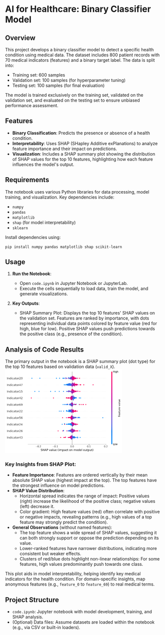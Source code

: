 # AI for Healthcare: Binary Classifier Model

## Overview
This project develops a binary classifier model to detect a specific health condition using medical data. The dataset includes 800 patient records with 70 medical indicators (features) and a binary target label. The data is split into:
- Training set: 600 samples
- Validation set: 100 samples (for hyperparameter tuning)
- Testing set: 100 samples (for final evaluation)

The model is trained exclusively on the training set, validated on the validation set, and evaluated on the testing set to ensure unbiased performance assessment.

## Features
- **Binary Classification**: Predicts the presence or absence of a health condition.
- **Interpretability**: Uses SHAP (SHapley Additive exPlanations) to analyze feature importance and their impact on predictions.
- **Visualization**: Includes a SHAP summary plot showing the distribution of SHAP values for the top 10 features, highlighting how each feature influences the model's output.

## Requirements
The notebook uses various Python libraries for data processing, model training, and visualization. Key dependencies include:
- `numpy`
- `pandas`
- `matplotlib`
- `shap` (for model interpretability)
- `sklearn` 

Install dependencies using:
```
pip install numpy pandas matplotlib shap scikit-learn
```

## Usage
1. **Run the Notebook**:
   - Open `code.ipynb` in Jupyter Notebook or JupyterLab.
   - Execute the cells sequentially to load data, train the model, and generate visualizations.

2. **Key Outputs**:
   - SHAP Summary Plot: Displays the top 10 features' SHAP values on the validation set. Features are ranked by importance, with dots representing individual data points colored by feature value (red for high, blue for low). Positive SHAP values push predictions towards the positive class (e.g., presence of the condition).

## Analysis of Code Results
The primary output in the notebook is a SHAP summary plot (dot type) for the top 10 features based on validation data (`valid_X`). 
<img width="380" alt="SHAP" src="https://github.com/brian546/AI-For-Healthcare/blob/main/direction_shap_value_nn.png">

### Key Insights from SHAP Plot:
- **Feature Importance**: Features are ordered vertically by their mean absolute SHAP value (highest impact at the top). The top features have the strongest influence on model predictions.
- **SHAP Value Distribution**:
  - Horizontal spread indicates the range of impact: Positive values (right) increase the likelihood of the positive class; negative values (left) decrease it.
  - Color gradient: High feature values (red) often correlate with positive or negative impacts, revealing patterns (e.g., high values of a top feature may strongly predict the condition).
- **General Observations** (without named features):
  - The top feature shows a wide spread of SHAP values, suggesting it can both strongly support or oppose the prediction depending on its value.
  - Lower-ranked features have narrower distributions, indicating more consistent but weaker effects.
  - Clusters of red/blue dots highlight non-linear relationships: For some features, high values predominantly push towards one class.

This plot aids in model interpretability, helping identify key medical indicators for the health condition. For domain-specific insights, map anonymous features (e.g., `feature_0` to `feature_69`) to real medical terms.

## Project Structure

- `code.ipynb`: Jupyter notebook with model development, training, and SHAP analysis.
- (Optional) Data files: Assume datasets are loaded within the notebook (e.g., via CSV or built-in loaders).
